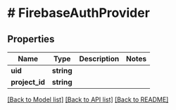 # # FirebaseAuthProvider

## Properties

Name | Type | Description | Notes
------------ | ------------- | ------------- | -------------
**uid** | **string** |  |
**project_id** | **string** |  |

[[Back to Model list]](../../README.md#models) [[Back to API list]](../../README.md#endpoints) [[Back to README]](../../README.md)
